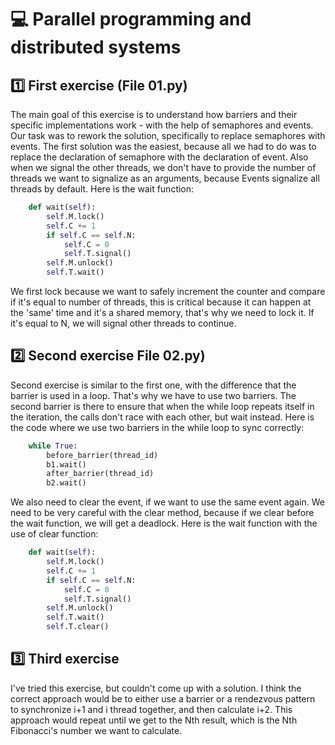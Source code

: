 # :computer: Parallel programming and distributed systems
## :one: First exercise (File 01.py)
The main goal of this exercise is to understand how barriers and their specific implementations work - with the help of semaphores and events. Our task was to rework the solution, specifically to replace semaphores with events. The first solution was the easiest, because all we had to do was to replace the declaration of semaphore with the declaration of event. Also when we signal the other threads, we don't have to provide the number of threads we want to signalize as an arguments, because Events signalize all threads by default. Here is the wait function:

```python
    def wait(self):
        self.M.lock()
        self.C += 1
        if self.C == self.N:
            self.C = 0
            self.T.signal()
        self.M.unlock()
        self.T.wait()
```
We first lock because we want to safely increment the counter and compare if it's equal to number of threads, this is critical because it can happen at the 'same' time and it's a shared memory, that's why we need to lock it. If it's equal to N, we will signal other threads to continue.
## :two: Second exercise File 02.py)
Second exercise is similar to the first one, with the difference that the barrier is used in a loop. That's why we have to use two barriers. The second barrier is there to ensure that when the while loop repeats itself in the iteration, the calls don't race with each other, but wait instead. Here is the code where we use two barriers in the while loop to sync correctly:
```python
    while True:
        before_barrier(thread_id)
        b1.wait()
        after_barrier(thread_id)
        b2.wait()
```
We also need to clear the event, if we want to use the same event again. We need to be very careful with the clear method, because if we clear before the wait function, we will get a deadlock. Here is the wait function with the use of clear function:
```python
    def wait(self):
        self.M.lock()
        self.C += 1
        if self.C == self.N:
            self.C = 0
            self.T.signal()
        self.M.unlock()
        self.T.wait()
        self.T.clear()
```
## :three: Third exercise
I've tried this exercise, but couldn't come up with a solution. I think the correct approach would be to either use a barrier or a rendezvous pattern to synchronize i+1 and i thread together, and then calculate i+2. This approach would repeat until we get to the Nth result, which is the Nth Fibonacci's number we want to calculate.

